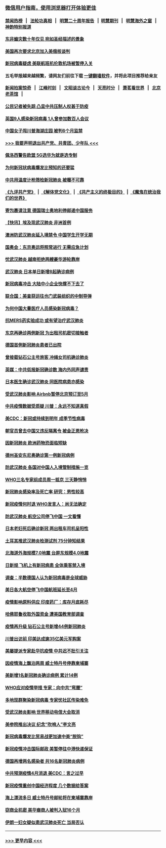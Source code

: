 ### [微信用户指南，使用浏览器打开体验更佳](https://github.com/gfw-breaker/banned-news1/blob/master/indexes/wechat-guide.md?t=0)
#### [禁闻热榜](热点新闻.md?t=0)  &nbsp;&nbsp;|&nbsp;&nbsp; [法轮功真相](https://github.com/gfw-breaker/truth/blob/master/README.md?t=0) &nbsp;&nbsp;|&nbsp;&nbsp; [明慧二十周年报告](https://github.com/gfw-breaker/mh-reports/blob/master/README.md?t=0) &nbsp;&nbsp;|&nbsp;&nbsp;[明慧期刊](https://github.com/gfw-breaker/mh-qikan) &nbsp;&nbsp;|&nbsp;&nbsp; [明慧海外之窗](https://github.com/gfw-breaker/mh-news/blob/master/README.md?t=0) &nbsp;&nbsp;|&nbsp;&nbsp; [神韵特别报道](https://github.com/gfw-breaker/mh-news/blob/master/shenyun.md?t=0)
#### [东非蝗灾数十年仅见 宛如圣经描述的景象](../pages/nsc418/n11870398.md?t=02151402) 
#### [美国再次要求北京加入美俄核谈判](../pages/nsc418/n11870138.md?t=02151402) 
#### [新冠病毒疑虑 美联航班机伦敦机场被暂停入关](../pages/nsc418/n11870015.md?t=02151402) 
#### 五毛举报越来越频繁，请网友们前往下载 [一键翻墙软件](https://github.com/gfw-breaker/ssr-accounts)，并将此项目推荐给亲友
#### [新闻拍案惊奇](https://github.com/gfw-breaker/banned-news1/blob/master/pages/link4.md) &nbsp;&nbsp;|&nbsp;&nbsp; [江峰时刻](https://github.com/gfw-breaker/banned-news1/blob/master/pages/link4.md) &nbsp;&nbsp;|&nbsp;&nbsp; [文昭谈古论今](https://github.com/gfw-breaker/banned-news1/blob/master/pages/link4.md) &nbsp;&nbsp;|&nbsp;&nbsp; [天亮时分](https://github.com/gfw-breaker/banned-news1/blob/master/pages/link4.md) &nbsp;&nbsp;|&nbsp;&nbsp; [萧茗看世界](https://github.com/gfw-breaker/banned-news1/blob/master/pages/link4.md) &nbsp;&nbsp;|&nbsp;&nbsp; [北京老茶馆](https://github.com/gfw-breaker/banned-news1/blob/master/pages/link4.md) &nbsp;&nbsp;|&nbsp;&nbsp; 
#### [公民记者被失踪 凸显中共压制人权甚于防疫](../pages/nsc418/n11870042.md?t=02151402) 
#### [英国9人感染新冠病毒 1人曾参加数百人会议](../pages/nsc418/n11869987.md?t=02151402) 
#### [中国女子闯川普海湖庄园 被判6个月监禁](../pages/nsc418/n11869919.md?t=02151402) 
#### [>>> 我要声明退出共产党、共青团、少年队 <<<](https://github.com/begood0513/goodnews/blob/master/quit/letter.md) 
#### [佩洛西警告欧盟 5G选华为就是选专制](../pages/nsc418/n11869898.md?t=02151402) 
#### [为何新冠状病毒爆发比预知的还要猛](../pages/nsc418/n11869828.md?t=02151402) 
#### [中共用温度计枪筛检新冠肺炎 被曝不可靠](../pages/nsc418/n11869707.md?t=02151402) 
#### [《九评共产党》](https://github.com/begood0513/9ping.md/blob/master/README.md) &nbsp;|&nbsp; [《解体党文化》](../../../../jtdwh.md/blob/master/README.md)  &nbsp;|&nbsp; [《共产主义的终极目的》](../../../../gczydzjmd.md/blob/master/README.md) &nbsp;|&nbsp; [《魔鬼在统治我们的世界》](../../../../mgztzwmdsj.md/blob/master/README.md) 
#### [寄包裹请注意 德国瑞士奥地利停邮递中国服务](../pages/nsc418/n11869727.md?t=02151402) 
#### [【快讯】埃及现武汉肺炎 非洲首例](../pages/nsc418/n11869766.md?t=02151402) 
#### [澳洲防武汉肺炎延入境禁令 中国学生开学无期](../pages/nsc418/n11869546.md?t=02151402) 
#### [国奥会：东京奥运将照常进行 无需应急计划](../pages/nsc418/n11869422.md?t=02151402) 
#### [忧武汉肺炎 越南拒绝两艘豪华游轮靠岸](../pages/nsc418/n11867444.md?t=02151402) 
#### [武汉肺炎 日本单日新增8起确诊病例](../pages/nsc418/n11869272.md?t=02151402) 
#### [新冠病毒冲击 大陆中小企业快撑不下去了](../pages/nsc418/n11869259.md?t=02151402) 
#### [联合国：美查获运往也门武装组织的中制导弹](../pages/nsc418/n11868677.md?t=02151402) 
#### [为何中国大量医疗人员感染新冠病毒？](../pages/nsc418/n11869001.md?t=02151402) 
#### [抗MERS药实验成功 或有望治疗武汉肺炎](../pages/nsc418/n11868912.md?t=02151402) 
#### [东京再确诊两例新冠 为出租司机密切接触者](../pages/nsc418/n11868770.md?t=02151402) 
#### [德国首例新冠肺炎患者已出院](../pages/nsc418/n11868714.md?t=02151402) 
#### [曾接载钻石公主号旅客 冲绳女司机确诊肺炎](../pages/nsc418/n11868610.md?t=02151402) 
#### [英媒：中共低报新冠确诊数 海内外同声谴责](../pages/nsc418/n11867421.md?t=02151402) 
#### [日本医生确诊武汉肺炎 同医院病患亦感染](../pages/nsc418/n11867779.md?t=02151402) 
#### [受武汉肺炎影响 Airbnb暂停北京预订至5月](../pages/nsc418/n11867428.md?t=02151402) 
#### [中共疫情数据受质疑 川普：永远不知道真假](../pages/nsc418/n11867195.md?t=02151402) 
#### [美CDC：新冠或持续到明年 成季节性病毒](../pages/nsc418/n11867279.md?t=02151402) 
#### [朝官员曾去中国又违反隔离令 被金正恩枪决](../pages/nsc418/n11867087.md?t=02151402) 
#### [因新冠肺炎 欧洲药物恐面临短缺](../pages/nsc418/n11867036.md?t=02151402) 
#### [德州圣安东尼奥确诊第一例新冠病例](../pages/nsc418/n11867194.md?t=02151402) 
#### [防武汉肺炎 各国对中国人入境管制措施一览](../pages/nsc418/n11838726.md?t=02151402) 
#### [WHO三名专家组成员周一抵京 三天静悄悄](../pages/nsc418/n11866947.md?t=02151402) 
#### [新冠肺炎感染率及死亡率 研究：男性较高](../pages/nsc418/n11866956.md?t=02151402) 
#### [新冠疫情何时退 WHO发言人：尚无法确定](../pages/nsc418/n11866864.md?t=02151402) 
#### [防武汉肺炎 航空公司停飞中国 一文看懂](../pages/nsc418/n11866800.md?t=02151402) 
#### [日本老妇死后确诊新冠 两出租车司机呈阳性](../pages/nsc418/n11866755.md?t=02151402) 
#### [土耳其推武汉肺炎检测试剂 75分钟知结果](../pages/nsc418/n11866520.md?t=02151402) 
#### [北海道外海规模7.0地震 台屏东规模4.0地震](../pages/nsc418/n11866262.md?t=02151402) 
#### [日新规 飞机上有新冠病患 全体乘客禁入境](../pages/nsc418/n11866233.md?t=02151402) 
#### [调查：半数德国人认为新冠病毒是全球威胁](../pages/nsc418/n11866687.md?t=02151402) 
#### [美日各大航空停飞中国航班延长至4月](../pages/nsc418/n11865980.md?t=02151402) 
#### [疫情影响原料供应 印度药厂：库存月底耗尽](../pages/nsc418/n11865151.md?t=02151402) 
#### [哈佛耶鲁收取外国资金 遭美国教育部调查](../pages/nsc418/n11864950.md?t=02151402) 
#### [疫情再升级 钻石公主号新增44例新冠肺炎](../pages/nsc418/n11865033.md?t=02151402) 
#### [川普出访前 印美达成逾35亿美元军购案](../pages/nsc418/n11865444.md?t=02151402) 
#### [美屡提派专家赴华抗疫情 中共迟不批引关注](../pages/nsc418/n11864719.md?t=02151402) 
#### [因疫情海上飘泊两周 威士特丹号停靠柬埔寨](../pages/nsc418/n11865007.md?t=02151402) 
#### [美新增1名新冠肺炎确诊病例 累计14例](../pages/nsc418/n11864893.md?t=02151402) 
#### [WHO应对疫情举措 专家：向中共“弯腰”](../pages/nsc418/n11864727.md?t=02151402) 
#### [多地现群聚染新冠病毒 专家忧社区传染难免](../pages/nsc418/n11864715.md?t=02151402) 
#### [受武汉肺炎影响 世界移动电信大会取消](../pages/nsc418/n11864629.md?t=02151402) 
#### [美参院推出决议 纪念“吹哨人”李文亮](../pages/nsc418/n11863852.md?t=02151402) 
#### [新冠病毒爆发比贸易战更加速中美“脱钩”](../pages/nsc418/n11864470.md?t=02151402) 
#### [新冠疫情冲击国际邮政 美暂停往中港快递保证](../pages/nsc418/n11864207.md?t=02151402) 
#### [德国再增两名感染者 共16名新冠肺炎病例](../pages/nsc418/n11864293.md?t=02151402) 
#### [中共预测疫情4月消退 美CDC：言之过早](../pages/nsc418/n11864310.md?t=02151402) 
#### [新冠疫情重创中国经济程度 几个数据给答案](../pages/nsc418/n11864203.md?t=02151402) 
#### [海上漂流多日 威士特丹号邮轮将在柬埔寨靠岸](../pages/nsc418/n11864029.md?t=02151402) 
#### [窃商业机密 美华裔商人被判入狱16个月](../pages/nsc418/n11863911.md?t=02151402) 
#### [伊朗一妇女疑似患武汉肺炎死亡 当局否认](../pages/nsc418/n11863650.md?t=02151402) 

----
#### [ >>> 更早内容 <<< ](../indexes/nsc418-earlier.md)
